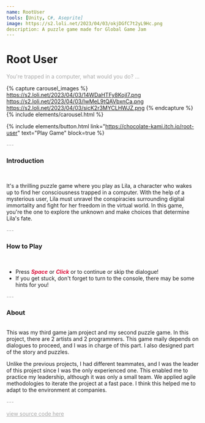 ```yaml
---
name: RootUser
tools: [Unity, C#, Aseprite]
image: https://s2.loli.net/2023/04/03/okjDGfC7t2yL9Hc.png
description: A puzzle game made for Global Game Jam
---
```


# Root User

<p style="color:DarkGrey">
You're trapped in a computer, what would you do? ...
</p>

{% capture carousel_images %}
https://s2.loli.net/2023/04/03/14WDaHTFy8KojI7.png
https://s2.loli.net/2023/04/03/IwMeL9tQAVbxnCa.png
https://s2.loli.net/2023/04/03/sicK2r3MYCLHWJZ.png
{% endcapture %}
{% include elements/carousel.html %}

{% include elements/button.html link="https://chocolate-kami.itch.io/root-user" text="Play Game" block=true %}

<p class="text-center" style="color:DarkGrey">
---
</p>

<h3 class="text-center"> 
Introduction
</h3>
<br>

It's a thrilling puzzle game where you play as Lila, a character who wakes up to find her consciousness trapped in a computer. With the help of a mysterious user, Lila must unravel the conspiracies surrounding digital immortality and fight for her freedom in the virtual world. In this game, you're the one to explore the unknown and make choices that determine Lila's fate.

<p class="text-center" style="color:DarkGrey">
---
</p>

<h3 class="text-center"> 
How to Play
</h3>
<br>
 
+ Press <font color=Crimson><b><i>Space</i></b></font> or <font color=Crimson><b><i>Click</i></b></font> or  to continue or skip the dialogue!
+ If you get stuck, don't forget to turn to the console, there may be some hints for you!

<p class="text-center" style="color:DarkGrey">
---
</p>

<h3 class="text-center">
About
</h3>

<br>
This was my third game jam project and my second puzzle game. In this project, there are 2 artists and 2 programmers. This game maily depends on dialogues to proceed, and I was in charge of this part. I also designed part of the story and puzzles.

Unlike the previous projects, I had different teammates, and I was the leader of this project since I was the only experienced one. This enabled me to practice my leadership, although it was only a small team. We applied agile methodologies to iterate the project at a fast pace. I think this helped me to adapt to the environment at companies.
<br>

<p class="text-center" style="color:DarkGrey">
---
</p>

<div class="text-center">
<a style="color:DarkGrey" href="https://github.com/PuppyGummy/RootUser">
view source code here
</a>
</div>